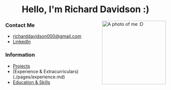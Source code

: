 <h1 align="center">Hello, I'm Richard Davidson :)</h1>

<img style="float: right;" alt="A photo of me :D" width=200px src="./assets/me.png"/>

### Contact Me
- richarddavidson000@gmail.com
- [LinkedIn](https://linkedin.com/in/richard-davidson-2a1126246/)

### Information
* [Projects](./pages/projects.md)
* [Experience & Extracurriculars)(./pages/experience.md)
* [Education & Skills](./pages/skills.md)
